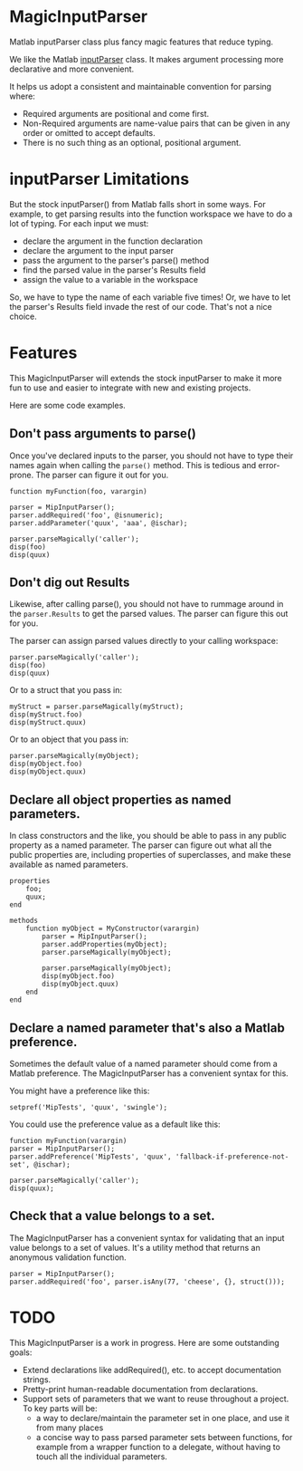 # MagicInputParser
Matlab inputParser class plus fancy magic features that reduce typing.

We like the Matlab [inputParser](http://www.mathworks.com/help/matlab/ref/inputparser-class.html) class.  It makes argument processing more declarative and more convenient.

It helps us adopt a consistent and maintainable convention for parsing where:
 - Required arguments are positional and come first.
 - Non-Required arguments are name-value pairs that can be given in any order or omitted to accept defaults.
 - There is no such thing as an optional, positional argument.
 
# inputParser Limitations
But the stock inputParser() from Matlab falls short in some ways. For example, to get parsing results into the function workspace we have to do a lot of typing.  For each input we must:
 - declare the argument in the function declaration
 - declare the argument to the input parser
 - pass the argument to the parser's parse() method
 - find the parsed value in the parser's Results field
 - assign the value to a variable in the workspace

So, we have to type the name of each variable five times!  Or, we have to let the parser's Results field invade the rest of our code. That's not a nice choice.

# Features
This MagicInputParser will extends the stock inputParser to make it more fun to use and easier to integrate with new and existing projects.

Here are some code examples.

## Don't pass arguments to parse()
Once you've declared inputs to the parser, you should not have to type their names again when calling the `parse()` method.  This is tedious and error-prone.  The parser can figure it out for you. 

```
function myFunction(foo, varargin)

parser = MipInputParser();
parser.addRequired('foo', @isnumeric);
parser.addParameter('quux', 'aaa', @ischar);

parser.parseMagically('caller');
disp(foo)
disp(quux)
```

## Don't dig out Results
Likewise, after calling parse(), you should not have to rummage around in the `parser.Results` to get the parsed values.  The parser can figure this out for you.

The parser can assign parsed values directly to your calling workspace:
```
parser.parseMagically('caller');
disp(foo)
disp(quux)
```

Or to a struct that you pass in:
```
myStruct = parser.parseMagically(myStruct);
disp(myStruct.foo)
disp(myStruct.quux)
```

Or to an object that you pass in:
```
parser.parseMagically(myObject);
disp(myObject.foo)
disp(myObject.quux)
```

## Declare all object properties as named parameters.
In class constructors and the like, you should be able to pass in any public property as a named parameter.  The parser can figure out what all the public properties are, including properties of superclasses, and make these available as named parameters.

```
properties
    foo;
    quux;
end

methods
    function myObject = MyConstructor(varargin)
        parser = MipInputParser();
        parser.addProperties(myObject);
        parser.parseMagically(myObject);

        parser.parseMagically(myObject);
        disp(myObject.foo)
        disp(myObject.quux)
    end
end
```

## Declare a named parameter that's also a Matlab preference.
Sometimes the default value of a named parameter should come from a Matlab preference.  The MagicInputParser has a convenient syntax for this.

You might have a preference like this:
```
setpref('MipTests', 'quux', 'swingle');
```

You could use the preference value as a default like this:
```
function myFunction(varargin)
parser = MipInputParser();
parser.addPreference('MipTests', 'quux', 'fallback-if-preference-not-set', @ischar);

parser.parseMagically('caller');
disp(quux);
```

## Check that a value belongs to a set.
The MagicInputParser has a convenient syntax for validating that an input value belongs to a set of values.  It's a utility method that returns an anonymous validation function.

```
parser = MipInputParser();
parser.addRequired('foo', parser.isAny(77, 'cheese', {}, struct()));
```


# TODO
This MagicInputParser is a work in progress.  Here are some outstanding goals:
- Extend declarations like addRequired(), etc. to accept documentation strings.
- Pretty-print human-readable documentation from declarations.
- Support sets of parameters that we want to reuse throughout a project.  To key parts will be:
   - a way to declare/maintain the parameter set in one place, and use it from many places
   - a concise way to pass parsed parameter sets between functions, for example from a wrapper function to a delegate, without having to touch all the individual parameters.
